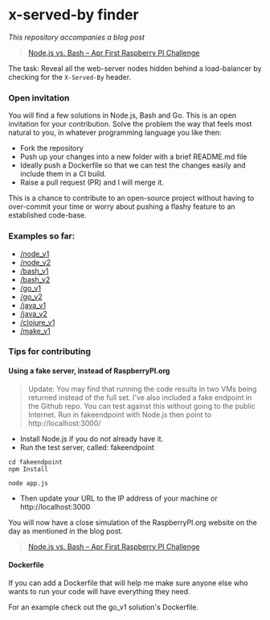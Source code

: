 # x-served-by finder

*This repository accompanies a blog post*

> [Node.js vs. Bash – Apr First Raspberry PI Challenge](http://blog.alexellis.io/april-1st-node-js-vs-bash/)

The task: Reveal all the web-server nodes hidden behind a load-balancer by checking for the `X-Served-By` header.

### Open invitation

You will find a few solutions in Node.js, Bash and Go. This is an open invitation for your contribution. Solve the problem the way that feels most natural to you, in whatever programming language you like then:

* Fork the repository
* Push up your changes into a new folder with a brief README.md file
* Ideally push a Dockerfile so that we can test the changes easily and include them in a CI build.
* Raise a pull request (PR) and I will merge it.

This is a chance to contribute to an open-source project without having to over-commit your time or worry about pushing a flashy feature to an established code-base.

### Examples so far:

* [/node_v1](node_v1)
* [/node_v2](node_v2)
* [/bash_v1](bash_v1)
* [/bash_v2](bash_v2)
* [/go_v1](go_v1)
* [/go_v2](go_v2)
* [/java_v1](java_v1)
* [/java_v2](java_v2)
* [/clojure_v1](clojure_v1)
* [/make_v1](make_v1)

### Tips for contributing

#### Using a fake server, instead of RaspberryPI.org

> Update: You may find that running the code results in two VMs being returned instead of the full set. I've also included a fake endpoint in the Github repo. You can test against this without going to the public Internet. Run in fakeendpoint with Node.js then point to http://localhost:3000/


* Install Node.js if you do not already have it.
* Run the test server, called: fakeendpoint

```
cd fakeendpoint
npm Install

node app.js
```

* Then update your URL to the IP address of your machine or http://localhost:3000

You will now have a close simulation of the RaspberryPI.org website on the day as mentioned in the blog post.

> [Node.js vs. Bash – Apr First Raspberry PI Challenge](http://blog.alexellis.io/april-1st-node-js-vs-bash/)

#### Dockerfile

If you can add a Dockerfile that will help me make sure anyone else who wants to run your code will have everything they need.

For an example check out the go_v1 solution's Dockerfile.
